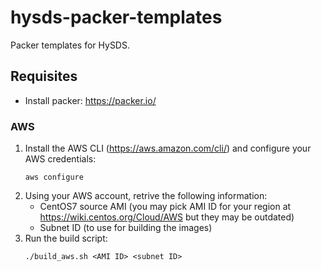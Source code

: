 # hysds-packer-templates
Packer templates for HySDS.

## Requisites
- Install packer: https://packer.io/

### AWS
1. Install the AWS CLI (https://aws.amazon.com/cli/) and configure your AWS credentials:
   ```
   aws configure
   ```
1. Using your AWS account, retrive the following information:
   - CentOS7 source AMI (you may pick AMI ID for your region at https://wiki.centos.org/Cloud/AWS but they may be outdated)
   - Subnet ID (to use for building the images)
1. Run the build script:
   ```
   ./build_aws.sh <AMI ID> <subnet ID>
   ```
